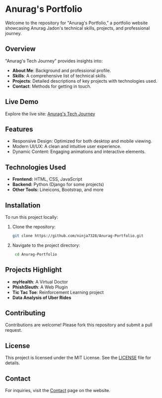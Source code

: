 # Anurag's Portfolio

Welcome to the repository for "Anurag's Portfolio," a portfolio website showcasing Anurag Jadon's technical skills, projects, and professional journey.

## Overview

"Anurag's Tech Journey" provides insights into:
- **About Me**: Background and professional profile.
- **Skills**: A comprehensive list of technical skills.
- **Projects**: Detailed descriptions of key projects with technologies used.
- **Contact**: Methods for getting in touch.

## Live Demo

Explore the live site: [Anurag's Tech Journey](https://ninja7328.github.io/Anurag-Portfolio/)

## Features

- Responsive Design: Optimized for both desktop and mobile viewing.
- Modern UI/UX: A clean and intuitive user experience.
- Dynamic Content: Engaging animations and interactive elements.

## Technologies Used

- **Frontend:** HTML, CSS, JavaScript
- **Backend:** Python (Django for some projects)
- **Other Tools:** Lineicons, Bootstrap, and more

## Installation

To run this project locally:
1. Clone the repository:
   ```bash
   git clone https://github.com/ninja7328/Anurag-Portfolio.git

2. Navigate to the project directory:
   ```bash
    cd Anurag-Portfolio
## Projects Highlight

- **myHealth**: A Virtual Doctor
- **PhishSleuth**: A Web Plugin
- **Tic Tac Toe**: Reinforcement Learning project
- **Data Analysis of Uber Rides**

## Contributing

Contributions are welcome! Please fork this repository and submit a pull request.

## License

This project is licensed under the MIT License. See the [LICENSE](LICENSE) file for details.

## Contact

For inquiries, visit the [Contact](https://ninja7328.github.io/Anurag-Portfolio/#contact) page on the website.


